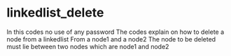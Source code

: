 # linkedlist_delete
In this codes no use of any password
The codes explain on how to delete a node from a linkedlist
From a node1 and a node2
The node to be deleted must lie between two nodes which are node1 and node2
